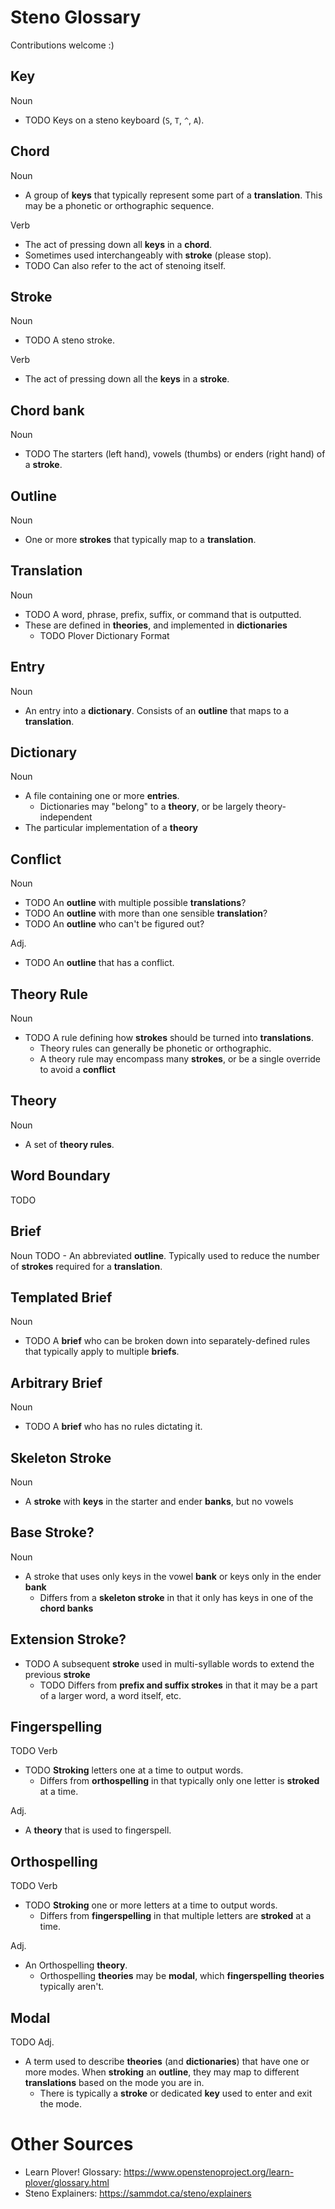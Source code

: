 # Steno Glossary

Contributions welcome :)

## Key
Noun

- TODO Keys on a steno keyboard (`S`, `T`, `^`, `A`).

## Chord
Noun

- A group of **keys** that typically represent some part of a **translation**. This may be a phonetic or orthographic sequence.

Verb
- The act of pressing down all **keys** in a **chord**.
- Sometimes used interchangeably with **stroke** (please stop).
- TODO Can also refer to the act of stenoing itself.

## Stroke
Noun

- TODO A steno stroke.

Verb

- The act of pressing down all the **keys** in a **stroke**.

## Chord bank
Noun

- TODO The starters (left hand), vowels (thumbs) or enders (right hand) of a **stroke**.

## Outline
Noun

- One or more **strokes** that typically map to a **translation**.

## Translation
Noun

- TODO A word, phrase, prefix, suffix, or command that is outputted.
- These are defined in **theories**, and implemented in **dictionaries**
  * TODO Plover Dictionary Format

## Entry
Noun

- An entry into a **dictionary**. Consists of an **outline** that maps to a **translation**.

## Dictionary
Noun

- A file containing one or more **entries**.
  - Dictionaries may "belong" to a **theory**, or be largely theory-independent
- The particular implementation of a **theory**

## Conflict
Noun

- TODO An **outline** with multiple possible **translations**?
- TODO An **outline** with more than one sensible **translation**?
- TODO An **outline** who can't be figured out?

Adj.
- TODO An **outline** that has a conflict.

## Theory Rule
Noun

- TODO A rule defining how **strokes** should be turned into **translations**.
  - Theory rules can generally be phonetic or orthographic.
  - A theory rule may encompass many **strokes**, or be a single override to avoid a **conflict**

## Theory
Noun

- A set of **theory rules**.

## Word Boundary
TODO

## Brief
Noun
TODO - An abbreviated **outline**. Typically used to reduce the number of **strokes** required for a **translation**.

## Templated Brief
Noun

- TODO A **brief** who can be broken down into separately-defined rules that typically apply to multiple **briefs**.

## Arbitrary Brief
Noun

- TODO A **brief** who has no rules dictating it.

## Skeleton Stroke
Noun

- A **stroke** with **keys** in the starter and ender **banks**, but no vowels

## Base Stroke?
Noun

- A stroke that uses only keys in the vowel **bank** or keys only in the ender **bank**
  - Differs from a **skeleton stroke** in that it only has keys in one of the **chord banks**

## Extension Stroke?
- TODO A subsequent **stroke** used in multi-syllable words to extend the previous **stroke**
  - TODO Differs from **prefix and suffix strokes** in that it may be a part of a larger word, a word itself, etc.


## Fingerspelling
TODO
Verb

- TODO **Stroking** letters one at a time to output words.
  - Differs from **orthospelling** in that typically only one letter is **stroked** at a time.

Adj.

- A **theory** that is used to fingerspell.

## Orthospelling
TODO
Verb

- TODO **Stroking** one or more letters at a time to output words.
  - Differs from **fingerspelling** in that multiple letters are **stroked** at a time.

Adj.

- An Orthospelling **theory**.
  - Orthospelling **theories** may be **modal**, which **fingerspelling** **theories** typically aren't.


## Modal
TODO
Adj.

- A term used to describe **theories** (and **dictionaries**) that have one or more modes. When **stroking** an **outline**, they may map to different **translations** based on the mode you are in.
  - There is typically a **stroke** or dedicated **key** used to enter and exit the mode.





# Other Sources

- Learn Plover! Glossary: https://www.openstenoproject.org/learn-plover/glossary.html
- Steno Explainers: https://sammdot.ca/steno/explainers
